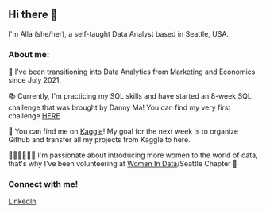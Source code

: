 ## Hi there 🥳

I'm Alla (she/her), a self-taught Data Analyst based in Seattle, USA. 

### About me:

🌟 I've been transitioning into Data Analytics from Marketing and Economics since July 2021. 

📚 Currently, I'm practicing my SQL skills and have started an 8-week SQL challenge that was brought by Danny Ma! You can find my very first challenge [HERE](https://github.com/allazaytseva/8-week-sql-challenge)

🔎 You can find me on [Kaggle](https://www.kaggle.com/allazaytseva)! My goal for the next week is to organize Github and transfer all my projects from Kaggle to here. 

🧕🏻👩🏾🧑🏼 I'm passionate about introducing more women to the world of data, that's why I've been volunteering at [Women In Data](https://www.womenindata.org/)/Seattle Chapter 🌟

### Connect with me!
[LinkedIn](https://www.linkedin.com/in/alla-zaytseva/)

